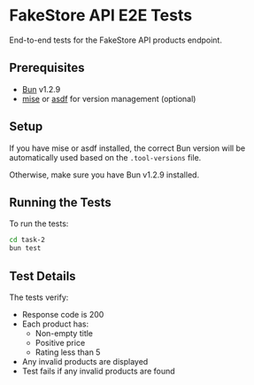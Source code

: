 # FakeStore API E2E Tests

End-to-end tests for the FakeStore API products endpoint.

## Prerequisites

- [Bun](https://bun.sh/) v1.2.9
- [mise](https://mise.jdx.dev/) or [asdf](https://asdf-vm.com/) for version management (optional)

## Setup

If you have mise or asdf installed, the correct Bun version will be automatically used based on the `.tool-versions` file.

Otherwise, make sure you have Bun v1.2.9 installed.

## Running the Tests

To run the tests:

```bash
cd task-2
bun test
```

## Test Details

The tests verify:
- Response code is 200
- Each product has:
  - Non-empty title
  - Positive price
  - Rating less than 5
- Any invalid products are displayed
- Test fails if any invalid products are found
